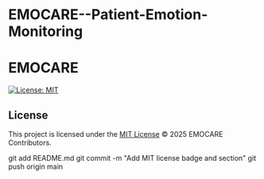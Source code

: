 # EMOCARE--Patient-Emotion-Monitoring

# EMOCARE

[![License: MIT](https://img.shields.io/badge/License-MIT-yellow.svg)](./LICENSE)


## License

This project is licensed under the [MIT License](./LICENSE) © 2025 EMOCARE Contributors.

git add README.md
git commit -m "Add MIT license badge and section"
git push origin main

